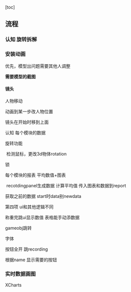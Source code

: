 [toc]







## 流程

### 认知 旋转拆解



### 安装动画

优先，模型出问题需要其他人调整

**需要模型的截图**

#### **镜头**

人物移动 

动画到某一步改人物位置

镜头在开始时移到上面



认知 每个模块的数据 

旋转功能

​	检测鼠标，更改3d物体rotation









锁  



每个模块的报表 平均数值+图表

​	recotdingpanel生成数据 计算平均值 传入图表和数据到report

获取之前的数据 start时data别newdata



第四项 ui和其他逻辑不同

称重完跳ui显示数值 表格能手动添数据

gameobj跳转



字体



按钮全开 跳recording

根据name 显示需要的按钮









### 实时数据画图

XCharts





